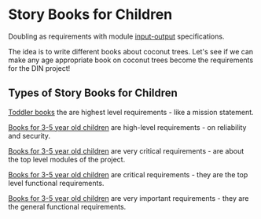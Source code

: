 # Story Books for Children

Doubling as requirements with module [input-output](https://github.com/beyond-decentralized/AIRroot/issues/4) specifications.

The idea is to write different books about coconut trees. Let's see if we can make any age appropriate book on coconut trees become the requirements for the DIN project!

## Types of Story Books for Children

[Toddler books](./Age_1_to_3) the are highest level requirements - like a mission statement.

[Books for 3-5 year old children](./Age_3_to_5) are high-level requirements -  on reliability and security.

[Books for 3-5 year old children](./Age_5_to_9) are very critical requirements - are about the top level modules of the project.

[Books for 3-5 year old children](./Age_9_to_13) are critical requirements - they are the top level functional requirements.

[Books for 3-5 year old children](./Age_13_to_15) are very important requirements - they are the general functional requirements.
